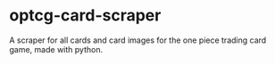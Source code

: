 # optcg-card-scraper
A scraper for all cards and card images for the one piece trading card game, made with python.
